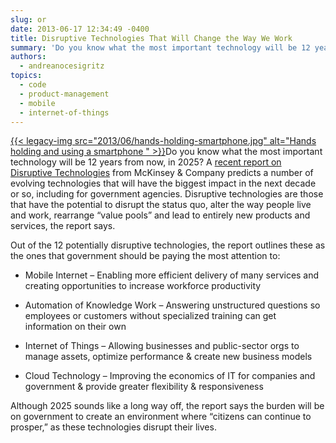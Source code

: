 ```yaml
---
slug: or
date: 2013-06-17 12:34:49 -0400
title: Disruptive Technologies That Will Change the Way We Work
summary: 'Do you know what the most important technology will be 12 years from now, in 2025? A recent report on Disruptive Technologies from McKinsey & Company predicts a number of evolving technologies that will have the biggest impact in the next decade or so, including'
authors:
  - andreanocesigritz
topics:
  - code
  - product-management
  - mobile
  - internet-of-things
---
```


<p dir="ltr">
  <a href="https://s3.amazonaws.com/digitalgov/_legacy-img/2013/06/hands-holding-smartphone.jpg">{{< legacy-img src="2013/06/hands-holding-smartphone.jpg" alt="Hands holding and using a smartphone " >}}</a>Do you know what the most important technology will be 12 years from now, in 2025? A <a href="http://www.mckinsey.com/insights/business_technology/disruptive_technologies">recent report on Disruptive Technologies</a> from McKinsey & Company predicts a number of evolving technologies that will have the biggest impact in the next decade or so, including for government agencies. Disruptive technologies are those that have the potential to disrupt the status quo, alter the way people live and work, rearrange &#8220;value pools&#8221; and lead to entirely new products and services, the report says.
</p>

<p dir="ltr">
  Out of the 12 potentially disruptive technologies, the report outlines these as the ones that government should be paying the most attention to:
</p>

  * <p dir="ltr">
      Mobile Internet &#8211; Enabling more efficient delivery of many services and creating opportunities to increase workforce productivity
    </p>

  * <p dir="ltr">
      Automation of Knowledge Work &#8211; Answering unstructured questions so employees or customers without specialized training can get information on their own
    </p>

  * <p dir="ltr">
      Internet of Things &#8211; Allowing businesses and public-sector orgs to manage assets, optimize performance & create new business models
    </p>

  * <p dir="ltr">
      Cloud Technology &#8211; Improving the economics of IT for companies and government & provide greater flexibility & responsiveness
    </p>

<p dir="ltr">
  Although 2025 sounds like a long way off, the report says the burden will be on government to create an environment where “citizens can continue to prosper,” as these technologies disrupt their lives.
</p>

<div>
</div>

<div>
</div>